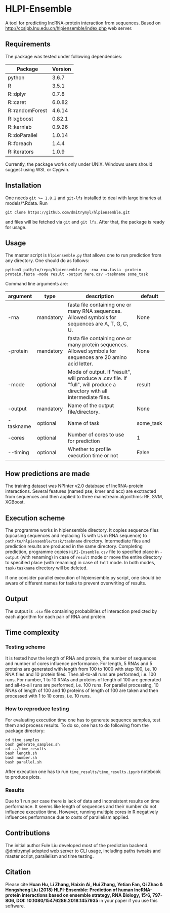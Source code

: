 # HLPI-Ensemble
A tool for predicting lncRNA-protein interaction from sequences. Based on http://ccsipb.lnu.edu.cn/hlpiensemble/index.php web server.
## Requirements
The package was tested under following dependencies:

Package | Version
--- | ---
python | 3.6.7
R | 3.5.1
R::dplyr | 0.7.8
R::caret | 6.0.82
R::randomForest | 4.6.14
R::xgboost | 0.82.1
R::kernlab | 0.9.26
R::doParallel | 1.0.14
R::foreach | 1.4.4
R::iterators | 1.0.9

Currently, the package works only under UNIX. Windows users should suggest using WSL or Cygwin.
 
## Installation
One needs `git >= 1.8.2` and `git-lfs` installed to deal with large binaries at models/*.Rdata. Run
```
git clone https://github.com/dmitrymyl/hlpiensemble.git
```
and files will be fetched via `git` and `git lfs`. After that, the package is ready for usage.

## Usage
The master script is `hlpiensemble.py` that allows one to run prediction from any directory. One should do as follows:
```
python3 path/to/repo/hlpiensemble.py -rna rna.fasta -protein protein.fasta -mode result -output here.csv -taskname some_task
```
Command line arguments are:

argument|type|description|default
---|---|---|---
-rna|mandatory|fasta file containing one or many RNA sequences. Allowed symbols for sequences are A, T, G, C, U.|None
-protein|mandatory|fasta file containing one or many protein sequences. Allowed symbols for sequences are 20 amino acid letter.|None
-mode|optional|Mode of output. If "result", will produce a .csv file. If "full", will produce a directory with all intermediate files.|result
-output|mandatory|Name of the output file/directory.|None
-taskname|optional|Name of task|some_task
-cores|optional|Number of cores to use for prediction|1
--timing|optional|Whether to profile execution time or not|False

## How predictions are made
The training dataset was NPInter v2.0 database of lncRNA-protein interactions. Several features (named pse, kmer and acc) are exctracted from sequences and then applied to
three mainstream algorithms: RF, SVM, XGBoost.

## Execution scheme
The programme works in hlpiensemble directory. It copies sequence files (upcasing sequences and replacing Ts with Us in RNA sequence) to `path/to/hlpiensemble/task/taskname` directory. Intermediate files and prediction results are produced in the same directory. Completing prediction, programme copies `HLPI-Ensemble.csv` file to specified place in `-output` (with renaming) in case of `result` mode or move the entire directory to specified place (with renaming) in case of `full` mode. In both modes, `task/taskname` directory will be deleted.

If one consider parallel execution of hlpiensemble.py script, one should be aware of different names for tasks to prevent overwriting of results.

## Output
The output is `.csv` file containing probabilities of interaction predicted by each algorithm for each pair of RNA and protein.

## Time complexity

### Testing scheme
It is tested how the length of RNA and protein, the number of sequences and number of cores influence performance.
For length, 5 RNAs and 5 proteins are generated with length from 100 to 1000 with step 100, i.e. 10 RNA files and 10 protein files. Then all-to-all runs are performed, i.e. 100 runs.
For number, 1 to 10 RNAs and proteins of length of 100 are generated and all-to-all runs are performed, i.e. 100 runs.
For parallel processing, 10 RNAs of length of 100 and 10 proteins of length of 100 are taken and then processed with 1 to 10 cores, i.e. 10 runs.

### How to reproduce testing
For evaluating execution time one has to generate sequence samples, test them and process results. To do so, one has to do following from the package directory:
```
cd time_samples
bash generate_samples.sh
cd ../time_results
bash length.sh
bash number.sh
bash parallel.sh
```
After execution one has to run `time_results/time_results.ipynb` notebook to produce plots.

### Results
Due to 1 run per case there is lack of data and inconsistent results on time performance. It seems like length of sequences and their number do not influence execution time. However, running multiple cores in R negatively influences performance due to costs of parallelism applied.

## Contributions
The initial author Fule Liu developed most of the prediction backend. [@dmitrymyl](https://github.com/dmitrymyl) adopted [web server](http://ccsipb.lnu.edu.cn/hlpiensemble/index.php) to CLI usage, including paths tweaks and master script, parallelism and time testing.

## Citation
Please cite **Huan Hu, Li Zhang, Haixin Ai, Hui Zhang, Yetian Fan, Qi Zhao & Hongsheng Liu (2018) HLPI-Ensemble: Prediction of human lncRNA-protein interactions based on ensemble strategy, RNA Biology, 15:6, 797-806, DOI: 10.1080/15476286.2018.1457935** in your paper if you use this software.
